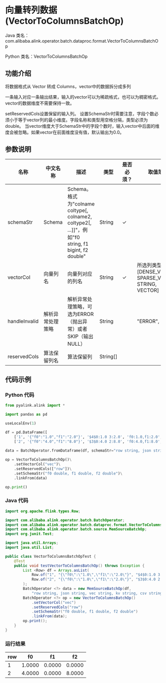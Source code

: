 # 向量转列数据 (VectorToColumnsBatchOp)
Java 类名：com.alibaba.alink.operator.batch.dataproc.format.VectorToColumnsBatchOp

Python 类名：VectorToColumnsBatchOp


## 功能介绍
将数据格式从 Vector 转成 Columns，vector中的数据拆分成多列

一条输入对应一条输出结果，输入的vector可以为稀疏格式，也可以为稠密格式。
vector的数据维度不需要保持一致。

setReservedCols设置保留的输入列。
设置SchemaStr时需要注意，字段个数必须小于等于vector列的最小维度。字段名称和类型用空格分隔，类型必须为double。
当vector维度大于SchemaStr中的字段个数时，输入vector中后面的维度会被忽略。如果vector在前面维度没有值，默认输出为0.0。


## 参数说明

| 名称 | 中文名称 | 描述 | 类型 | 是否必须？ | 取值范围 | 默认值 |
| --- | --- | --- | --- | --- | --- | --- |
| schemaStr | Schema | Schema。格式为"colname coltype[, colname2, coltype2[, ...]]"，例如"f0 string, f1 bigint, f2 double" | String | ✓ |  |  |
| vectorCol | 向量列名 | 向量列对应的列名 | String | ✓ | 所选列类型为 [DENSE_VECTOR, SPARSE_VECTOR, STRING, VECTOR] |  |
| handleInvalid | 解析异常处理策略 | 解析异常处理策略，可选为ERROR（抛出异常）或者SKIP（输出NULL） | String |  | "ERROR", "SKIP" | "ERROR" |
| reservedCols | 算法保留列名 | 算法保留列 | String[] |  |  | null |

## 代码示例
### Python 代码
```python
from pyalink.alink import *

import pandas as pd

useLocalEnv(1)

df = pd.DataFrame([
    ['1', '{"f0":"1.0","f1":"2.0"}', '$4$0:1.0 3:2.0', 'f0:1.0,f1:2.0', '1.0,2.0', 1.0, 2.0],
    ['2', '{"f0":"4.0","f1":"8.0"}', '$3$0:4.0 2:8.0', 'f0:4.0,f1:8.0', '4.0,8.0', 4.0, 8.0]])

data = BatchOperator.fromDataframe(df, schemaStr="row string, json string, vec string, kv string, csv string, f0 double, f1 double")
 
op = VectorToColumnsBatchOp()\
    .setVectorCol("vec")\
    .setReservedCols(["row"])\
    .setSchemaStr("f0 double, f1 double, f2 double")\
    .linkFrom(data)

op.print()
```
### Java 代码
```java
import org.apache.flink.types.Row;

import com.alibaba.alink.operator.batch.BatchOperator;
import com.alibaba.alink.operator.batch.dataproc.format.VectorToColumnsBatchOp;
import com.alibaba.alink.operator.batch.source.MemSourceBatchOp;
import org.junit.Test;

import java.util.Arrays;
import java.util.List;

public class VectorToColumnsBatchOpTest {
	@Test
	public void testVectorToColumnsBatchOp() throws Exception {
		List <Row> df = Arrays.asList(
			Row.of("1", "{\"f0\":\"1.0\",\"f1\":\"2.0\"}", "$4$0:1.0 3:2.0", "f0:1.0,f1:2.0", "1.0,2.0", 1.0, 2.0),
			Row.of("2", "{\"f0\":\"1.0\",\"f1\":\"2.0\"}", "$3$0:4.0 2:8.0", "f0:1.0,f1:2.0", "1.0,2.0", 1.0, 2.0)
		);
		BatchOperator <?> data = new MemSourceBatchOp(df,
			"row string, json string, vec string, kv string, csv string, f0 double, f1 double");
		BatchOperator <?> op = new VectorToColumnsBatchOp()
			.setVectorCol("vec")
			.setReservedCols("row")
			.setSchemaStr("f0 double, f1 double, f2 double")
			.linkFrom(data);
		op.print();
	}
}
```

### 运行结果

row|f0|f1|f2
---|---|---|---
1|1.0000|0.0000|0.0000
2|4.0000|0.0000|8.0000
    
